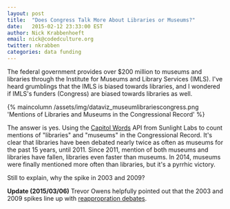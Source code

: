 ```yaml
---
layout: post
title:  "Does Congress Talk More About Libraries or Museums?"
date:   2015-02-12 23:33:00 EST
author: Nick Krabbenhoeft
email: nick@codedculture.org
twitter: nkrabben
categories: data funding
---
```


The federal government provides over $200 million to museums and libraries through the Institute for Museums and Library Services (IMLS). I've heard grumblings that the IMLS is biased towards libraries, and I wondered if IMLS's funders (Congress) are biased towards libraries as well.
<!--more-->

{% maincolumn /assets/img/dataviz_museumlibrariescongress.png 'Mentions of Libraries and Museums in the Congressional Record' %}

The answer is yes. Using the <a href='http://capitolwords.org/'>Capitol Words</a> API from Sunlight Labs to count mentions of "libraries" and "museums" in the Congressional Record. It's clear that libraries have been debated nearly twice as often as museums for the past 15 years, until 2011. Since 2011, mention of both museums and libraries have fallen, libraries even faster than museums. In 2014, museums were finally mentioned more often than libraries, but it's a pyrrhic victory.

Still to explain, why the spike in 2003 and 2009? 

<strong>Update (2015/03/06)</strong>
Trevor Owens helpfully pointed out that the 2003 and 2009 spikes line up with <a href="http://www.imls.gov/about/imls_legislative_timeline.aspx">reappropration debates</a>.